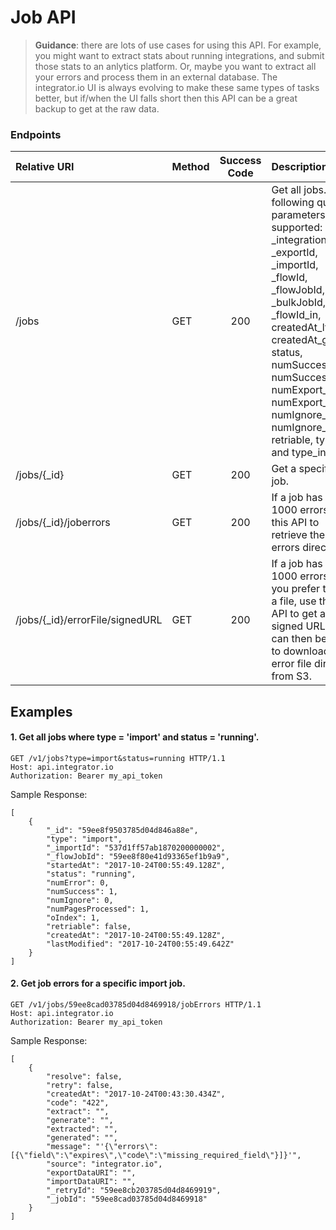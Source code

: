 Job API
===========
>**Guidance**: there are lots of use cases for using this API.  For example, you might want to extract stats about running integrations, and submit those stats to an anlytics platform.  Or, maybe you want to extract all your errors and process them in an external database.  The integrator.io UI is always evolving to make these same types of tasks better, but if/when the UI falls short then this API can be a great backup to get at the raw data. 


### Endpoints
| Relative URI| Method | Success Code | Description|
|:-----------|:-------|:------------:|:-------------|
|/jobs|GET|200|Get all jobs.  The following query parameters are supported: _integrationId, _exportId, _importId, _flowId, _flowJobId, _bulkJobId, _flowId_in, createdAt_lte, createdAt_gte, status, numSuccess_lte, numSuccess_gte, numExport_lte, numExport_gte, numIgnore_lte, numIgnore_gte, retriable, type, and type_in|
|/jobs/{_id}|GET|200|Get a specific job.|
|/jobs/{_id}/joberrors|GET|200|If a job has <= 1000 errors use this API to retrieve the errors directly.|
|/jobs/{_id}/errorFile/signedURL|GET|200|If a job has > 1000 errors, or you prefer to get a file, use this API to get a signed URL that can then be used to download an error file directly from S3.|


## Examples

#### 1.  Get all jobs where type = 'import' and status = 'running'.

```
GET /v1/jobs?type=import&status=running HTTP/1.1
Host: api.integrator.io
Authorization: Bearer my_api_token
```

Sample Response:

```
[
    {
        "_id": "59ee8f9503785d04d846a88e",
        "type": "import",
        "_importId": "537d1ff57ab1870200000002",
        "_flowJobId": "59ee8f80e41d93365ef1b9a9",
        "startedAt": "2017-10-24T00:55:49.128Z",
        "status": "running",
        "numError": 0,
        "numSuccess": 1,
        "numIgnore": 0,
        "numPagesProcessed": 1,
        "oIndex": 1,
        "retriable": false,
        "createdAt": "2017-10-24T00:55:49.128Z",
        "lastModified": "2017-10-24T00:55:49.642Z"
    }
]
```

#### 2.  Get job errors for a specific import job.

```
GET /v1/jobs/59ee8cad03785d04d8469918/jobErrors HTTP/1.1
Host: api.integrator.io
Authorization: Bearer my_api_token
```

Sample Response:
```
[
    {
        "resolve": false,
        "retry": false,
        "createdAt": "2017-10-24T00:43:30.434Z",
        "code": "422",
        "extract": "",
        "generate": "",
        "extracted": "",
        "generated": "",
        "message": "'{\"errors\":[{\"field\":\"expires\",\"code\":\"missing_required_field\"}]}'",
        "source": "integrator.io",
        "exportDataURI": "",
        "importDataURI": "",
        "_retryId": "59ee8cb203785d04d8469919",
        "_jobId": "59ee8cad03785d04d8469918"
    }
]
```
